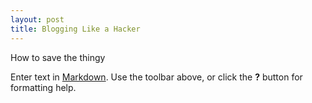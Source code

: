 ```yaml
---
layout: post
title: Blogging Like a Hacker
---
```

How to save the thingy

Enter text in [Markdown](http://daringfireball.net/projects/markdown/). Use the toolbar above, or click the **?** button for formatting help.
